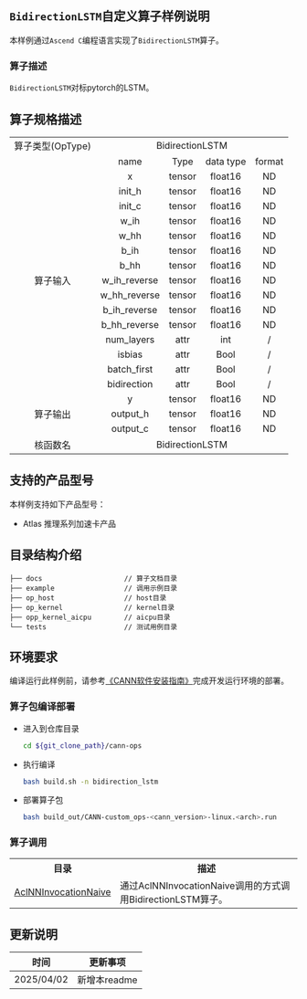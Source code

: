 ## `BidirectionLSTM`自定义算子样例说明 
本样例通过`Ascend C`编程语言实现了`BidirectionLSTM`算子。

### 算子描述
`BidirectionLSTM`对标pytorch的LSTM。

## 算子规格描述

<table>
<tr><td align="center">算子类型(OpType)</td><td colspan="4" align="center">BidirectionLSTM</td></tr>
</tr>
<tr><td align="center"> </td><td align="center">name</td><td align="center">Type</td><td align="center">data type</td><td align="center">format</td></tr>  
<tr><td rowspan="16" align="center">算子输入</td>

<tr><td align="center">x</td><td align="center">tensor</td><td align="center">float16</td><td align="center">ND</td></tr>  

<tr><td align="center">init_h</td><td align="center">tensor</td><td align="center">float16</td><td align="center">ND</td></tr> 

<tr><td align="center">init_c</td><td align="center">tensor</td><td align="center">float16</td><td align="center">ND</td></tr> 

<tr><td align="center">w_ih</td><td align="center">tensor</td><td align="center">float16</td><td align="center">ND</td></tr> 

<tr><td align="center">w_hh</td><td align="center">tensor</td><td align="center">float16</td><td align="center">ND</td></tr> 

<tr><td align="center">b_ih</td><td align="center">tensor</td><td align="center">float16</td><td align="center">ND</td></tr> 

<tr><td align="center">b_hh</td><td align="center">tensor</td><td align="center">float16</td><td align="center">ND</td></tr> 

<tr><td align="center">w_ih_reverse</td><td align="center">tensor</td><td align="center">float16</td><td align="center">ND</td></tr> 

<tr><td align="center">w_hh_reverse</td><td align="center">tensor</td><td align="center">float16</td><td align="center">ND</td></tr> 

<tr><td align="center">b_ih_reverse</td><td align="center">tensor</td><td align="center">float16</td><td align="center">ND</td></tr> 

<tr><td align="center">b_hh_reverse</td><td align="center">tensor</td><td align="center">float16</td><td align="center">ND</td></tr> 

<tr><td align="center">num_layers</td><td align="center">attr</td><td align="center">int</td><td align="center">/</td></tr> 

<tr><td align="center">isbias</td><td align="center">attr</td><td align="center">Bool</td><td align="center">/</td></tr> 

<tr><td align="center">batch_first</td><td align="center">attr</td><td align="center">Bool</td><td align="center">/</td></tr> 

<tr><td align="center">bidirection</td><td align="center">attr</td><td align="center">Bool</td><td align="center">/</td></tr> 

</tr> 

<tr><td rowspan="4" align="center">算子输出</td>

<tr><td align="center">y</td><td align="center">tensor</td><td align="center">float16</td><td align="center">ND</td></tr>

<tr><td align="center">output_h</td><td align="center">tensor</td><td align="center">float16</td><td align="center">ND</td></tr>

<tr><td align="center">output_c</td><td align="center">tensor</td><td align="center">float16</td><td align="center">ND</td></tr>
</tr>
<tr><td rowspan="1" align="center">核函数名</td><td colspan="4" align="center">BidirectionLSTM</td></tr>
</table>

## 支持的产品型号
本样例支持如下产品型号：
- Atlas 推理系列加速卡产品

## 目录结构介绍
```
├── docs                    // 算子文档目录
├── example                 // 调用示例目录
├── op_host                 // host目录
├── op_kernel               // kernel目录
├── opp_kernel_aicpu        // aicpu目录
└── tests                   // 测试用例目录
```

## 环境要求
编译运行此样例前，请参考[《CANN软件安装指南》](https://hiascend.com/document/redirect/CannCommunityInstSoftware)完成开发运行环境的部署。

### 算子包编译部署
  - 进入到仓库目录

    ```bash
    cd ${git_clone_path}/cann-ops
    ```

  - 执行编译

    ```bash
    bash build.sh -n bidirection_lstm
    ```

  - 部署算子包

    ```bash
    bash build_out/CANN-custom_ops-<cann_version>-linux.<arch>.run
    ```

### 算子调用
<table>
    <th>目录</th><th>描述</th>
    <tr>
        <td><a href="./AclNNInvocationNaive"> AclNNInvocationNaive</td><td>通过AclNNInvocationNaive调用的方式调用BidirectionLSTM算子。</td>
    </tr>
</table>

## 更新说明
| 时间 | 更新事项 |
|----|------|
| 2025/04/02 | 新增本readme |